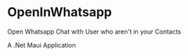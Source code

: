 # OpenInWhatsapp
 Open Whatsapp Chat with User who aren't in your Contacts


A .Net Maui Application
